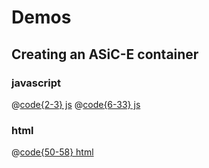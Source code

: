 # Demos

## Creating an ASiC-E container

<CreatingAsiceContainer/>

### javascript
@[code{2-3} js](../.vuepress/components/CreatingAsiceContainer.vue)
@[code{6-33} js](../.vuepress/components/CreatingAsiceContainer.vue)

### html
@[code{50-58} html](../.vuepress/components/CreatingAsiceContainer.vue)

